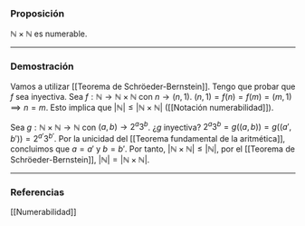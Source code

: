### Proposición

$\mathbb N \times \mathbb N$ es numerable.

---
### Demostración

Vamos a utilizar [[Teorema de Schröeder-Bernstein]]. Tengo que probar que $f$ sea inyectiva. Sea $f: \mathbb N \rightarrow \mathbb N \times \mathbb N$ con $n \rightarrow (n,1)$. $(n,1) = f(n) = f(m) = (m,1) \implies n = m$. Esto implica que $|\mathbb N| \le |\mathbb N \times \mathbb N|$ ([[Notación numerabilidad]]).

Sea $g : \mathbb N \times \mathbb N \rightarrow \mathbb N$ con $(a,b) \rightarrow 2^a 3^b$. ¿$g$ inyectiva?
$2^a 3^b = g((a,b)) = g((a', b')) = 2^{a'} 3^{b'}$. Por la unicidad del [[Teorema fundamental de la aritmética]], concluimos que $a = a'$ y $b = b'$. Por tanto, $|\mathbb N \times \mathbb N | \le | \mathbb N|$, por el [[Teorema de Schröeder-Bernstein]], $|\mathbb N| = |\mathbb N \times \mathbb N|$.

---
### Referencias

[[Numerabilidad]]